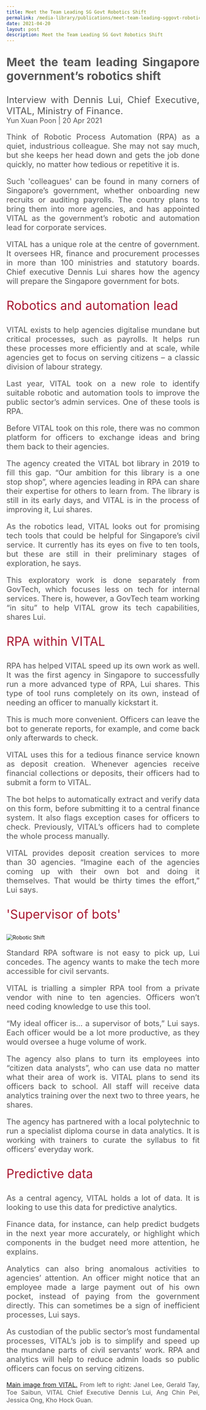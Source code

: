 ```yaml
---
title: Meet the Team Leading SG Govt Robotics Shift
permalink: /media-library/publications/meet-team-leading-sggovt-robotics-shift
date: 2021-04-20
layout: post
description: Meet the Team Leading SG Govt Robotics Shift
---
```

<p style="font-size: 30px;color:#585858;text-align:justify;">
	<b>Meet the team leading Singapore government’s robotics shift</b>
</p>
<div style="font-size: 24px;color:#585858;text-align:justify;">
	Interview with Dennis Lui, Chief Executive, VITAL, Ministry of Finance.
</div>
<div style="font-size: 18px;color:#585858;text-align:justify;">
	Yun Xuan Poon | 20 Apr 2021
</div>
<p style="font-size: 20px;color:#585858;text-align:justify;">
	Think of Robotic Process Automation (RPA) as a quiet, industrious colleague. She may not say much, but she keeps her head down and gets the job done quickly, no matter how tedious or repetitive it is.
</p>
<p style="font-size: 20px;color:#585858;text-align:justify;">
Such 'colleagues' can be found in many corners of Singapore’s government, whether onboarding new recruits or auditing payrolls. The country plans to bring them into more agencies, and has appointed VITAL as the government’s robotic and automation lead for corporate services.
</p>
<p style="font-size: 20px;color:#585858;text-align:justify;">
VITAL has a unique role at the centre of government. It oversees HR, finance and procurement processes in more than 100 ministries and statutory boards. Chief executive Dennis Lui shares how the agency will prepare the Singapore government for bots.
</p>
<p style="font-size: 32px;color:#a91932;text-align:justify;">
Robotics and automation lead
</p>
<p style="font-size: 20px;color:#585858;text-align:justify;">
VITAL exists to help agencies digitalise mundane but critical processes, such as payrolls. It helps run these processes more efficiently and at scale, while agencies get to focus on serving citizens – a classic division of labour strategy.
</p>
<p style="font-size: 20px;color:#585858;text-align:justify;">
Last year, VITAL took on a new role to identify suitable robotic and automation tools to improve the public sector’s admin services. One of these tools is RPA.
</p>
<p style="font-size: 20px;color:#585858;text-align:justify;">
Before VITAL took on this role, there was no common platform for officers to exchange ideas and bring them back to their agencies.
</p>
<p style="font-size: 20px;color:#585858;text-align:justify;">
The agency created the VITAL bot library in 2019 to fill this gap. “Our ambition for this library is a one stop shop”, where agencies leading in RPA can share their expertise for others to learn from. The library is still in its early days, and VITAL is in the process of improving it, Lui shares.
</p>
<p style="font-size: 20px;color:#585858;text-align:justify;">
As the robotics lead, VITAL looks out for promising tech tools that could be helpful for Singapore’s civil service. It currently has its eyes on five to ten tools, but these are still in their preliminary stages of exploration, he says.
</p>
<p style="font-size: 20px;color:#585858;text-align:justify;">
This exploratory work is done separately from GovTech, which focuses less on tech for internal services. There is, however, a GovTech team working “in situ” to help VITAL grow its tech capabilities, shares Lui.
</p>
<p style="font-size: 32px;color:#a91932;text-align:justify;">
	RPA within VITAL
</p>
<p style="font-size: 20px;color:#585858;text-align:justify;">
RPA has helped VITAL speed up its own work as well. It was the first agency in Singapore to successfully run a more advanced type of RPA, Lui shares. This type of tool runs completely on its own, instead of needing an officer to manually kickstart it.
</p>
<p style="font-size: 20px;color:#585858;text-align:justify;">
This is much more convenient. Officers can leave the bot to generate reports, for example, and come back only afterwards to check.
</p>
<p style="font-size: 20px;color:#585858;text-align:justify;">
VITAL uses this for a tedious finance service known as deposit creation. Whenever agencies receive financial collections or deposits, their officers had to submit a form to VITAL.
</p>
<p style="font-size: 20px;color:#585858;text-align:justify;">
The bot helps to automatically extract and verify data on this form, before submitting it to a central finance system. It also flags exception cases for officers to check. Previously, VITAL’s officers had to complete the whole process manually.
</p>
<p style="font-size: 20px;color:#585858;text-align:justify;">
VITAL provides deposit creation services to more than 30 agencies. “Imagine each of the agencies coming up with their own bot and doing it themselves. That would be thirty times the effort,” Lui says.
</p>
<p style="font-size: 32px;color:#a91932;text-align:justify;">
'Supervisor of bots'
</p>
<img src="/images/Media/roboticshift_2.png" alt="Robotic Shift">	
<p style="font-size: 20px;color:#585858;text-align:justify;">
Standard RPA software is not easy to pick up, Lui concedes. The agency wants to make the tech more accessible for civil servants.
</p>
<p style="font-size: 20px;color:#585858;text-align:justify;">
VITAL is trialling a simpler RPA tool from a private vendor with nine to ten agencies. Officers won’t need coding knowledge to use this tool.
</p>
<p style="font-size: 20px;color:#585858;text-align:justify;">
“My ideal officer is… a supervisor of bots,” Lui says. Each officer would be a lot more productive, as they would oversee a huge volume of work.
</p>
<p style="font-size: 20px;color:#585858;text-align:justify;">
The agency also plans to turn its employees into “citizen data analysts”, who can use data no matter what their area of work is. VITAL plans to send its officers back to school. All staff will receive data analytics training over the next two to three years, he shares.
</p>
<p style="font-size: 20px;color:#585858;text-align:justify;">
The agency has partnered with a local polytechnic to run a specialist diploma course in data analytics. It is working with trainers to curate the syllabus to fit officers’ everyday work.
</p>
<p style="font-size: 32px;color:#a91932;text-align:justify;">
	Predictive data
</p>
<p style="font-size: 20px;color:#585858;text-align:justify;">
As a central agency, VITAL holds a lot of data. It is looking to use this data for predictive analytics.
</p>
<p style="font-size: 20px;color:#585858;text-align:justify;">
Finance data, for instance, can help predict budgets in the next year more accurately, or highlight which components in the budget need more attention, he explains.
</p>
<p style="font-size: 20px;color:#585858;text-align:justify;">
Analytics can also bring anomalous activities to agencies’ attention. An officer might notice that an employee made a large payment out of his own pocket, instead of paying from the government directly. This can sometimes be a sign of inefficient processes, Lui says.
</p>
<p style="font-size: 20px;color:#585858;text-align:justify;">
As custodian of the public sector’s most fundamental processes, VITAL’s job is to simplify and speed up the mundane parts of civil servants’ work. RPA and analytics will help to reduce admin loads so public officers can focus on serving citizens.
</p>
<div style="font-size: 16px;color:#585858;text-align:justify;">
	<a href="#MainImage">Main image from VITAL.</a> From left to right: Janel Lee, Gerald Tay, Toe Saibun, VITAL Chief Executive Dennis Lui, Ang Chin Pei, Jessica Ong, Kho Hock Guan.
</div>